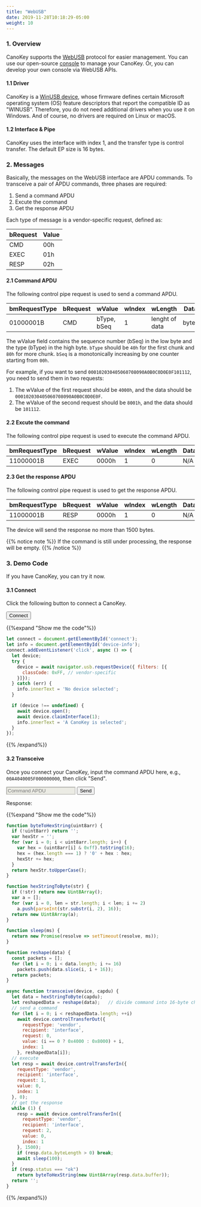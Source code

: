 ```yaml
---
title: "WebUSB"
date: 2019-11-28T10:18:29-05:00
weight: 10
---
```


### 1. Overview

CanoKey supports the [WebUSB](https://wicg.github.io/webusb/) protocol for easier management. You can use our open-source [console](http://) to manage your CanoKey. Or, you can develop your own console via WebUSB APIs.

#### 1.1 Driver

CanoKey is a [WinUSB device](https://docs.microsoft.com/en-us/windows-hardware/drivers/usbcon/automatic-installation-of-winusb), whose firmware defines certain Microsoft operating system (OS) feature descriptors that report the compatible ID as "WINUSB". Therefore, you do not need additional drivers when you use it on Windows. And of course, no drivers are required on Linux or macOS.

#### 1.2 Interface & Pipe

CanoKey uses the interface with index 1, and the transfer type is control transfer. The default EP size is 16 bytes.

### 2. Messages

Basically, the messages on the WebUSB interface are APDU commands. To transceive a pair of APDU commands, three phases are required:

1. Send a command APDU
2. Excute the command
3. Get the response APDU

Each type of message is a vendor-specific request, defined as:

| bRequest | Value |
|----------|-------|
| CMD      | 00h   |
| EXEC     | 01h   |
| RESP     | 02h   |

#### 2.1 Command APDU

The following control pipe request is used to send a command APDU.

| bmRequestType | bRequest | wValue      | wIndex | wLength        | Data  |
| ------------- | -------- | ----------- | ------ | -------------- | ----- |
| 01000001B     | CMD      | bType, bSeq | 1      | lenght of data | bytes |


The wValue field contains the sequence number (bSeq) in the low byte and the type (bType) in the high byte.
`bType` should be `40h` for the first chunk and `80h` for more chunk.
`bSeq` is a monotonically increasing by one counter starting from `00h`.

For example, if you want to send `000102030405060708090A0B0C0D0E0F101112`, you need to send them in two requests:

1. The wValue of the first request should be `4000h`, and the data should be `000102030405060708090A0B0C0D0E0F`.
2. The wValue of the second request should be `8001h`, and the data should be `101112`.

#### 2.2 Excute the command

The following control pipe request is used to execute the command APDU.

| bmRequestType | bRequest | wValue | wIndex | wLength | Data |
| ------------- | -------- | ------ | ------ | ------- | ---- |
| 11000001B     | EXEC     | 0000h  | 1      | 0       | N/A  |

#### 2.3 Get the response APDU

The following control pipe request is used to get the response APDU.

| bmRequestType | bRequest | wValue | wIndex | wLength | Data |
| ------------- | -------- | ------ | ------ | ------- | ---- |
| 11000001B     | RESP     | 0000h  | 1      | 0       | N/A  |

The device will send the response no more than 1500 bytes.

{{% notice note %}}
If the command is still under processing, the response will be empty.
{{% /notice %}}

### 3. Demo Code

If you have CanoKey, you can try it now.

#### 3.1 Connect

Click the following button to connect a CanoKey.

<button id="connect" class="btn btn-default">Connect</button>
<span id="device-info"></span>

{{%expand "Show me the code"%}}
```js
let connect = document.getElementById('connect');
let info = document.getElementById('device-info');
connect.addEventListener('click', async () => {
  let device;
  try {
    device = await navigator.usb.requestDevice({ filters: [{
      classCode: 0xFF, // vendor-specific
    }]});
  } catch (err) {
    info.innerText = 'No device selected';
  }

  if (device !== undefined) {
    await device.open();
    await device.claimInterface(1);
    info.innerText = 'A CanoKey is selected';
  }
});
```
{{% /expand%}}

#### 3.2 Transceive

Once you connect your CanoKey, input the command APDU here, e.g., `00A4040005F000000000`, then click "Send".

<style>
input[disabled] {
color: rgb(84, 84, 84);
background-color: rgb(235, 235, 228);
}
</style>
<input class="form-element-input" type="text" id="capdu" placeholder="Command APDU" disabled>
<button id="send" class="btn btn-default">Send</button>
<p id="rapdu">Response: </p>

{{%expand "Show me the code"%}}
```js
function byteToHexString(uint8arr) {
  if (!uint8arr) return '';
  var hexStr = '';
  for (var i = 0; i < uint8arr.length; i++) {
    var hex = (uint8arr[i] & 0xff).toString(16);
    hex = (hex.length === 1) ? '0' + hex : hex;
    hexStr += hex;
  }
  return hexStr.toUpperCase();
}

function hexStringToByte(str) {
  if (!str) return new Uint8Array();
  var a = [];
  for (var i = 0, len = str.length; i < len; i += 2)
    a.push(parseInt(str.substr(i, 2), 16));
  return new Uint8Array(a);
}

function sleep(ms) {
  return new Promise(resolve => setTimeout(resolve, ms));
}

function reshape(data) {
  const packets = [];
  for (let i = 0; i < data.length; i += 16)
    packets.push(data.slice(i, i + 16));
  return packets;
}

async function transceive(device, capdu) {
  let data = hexStringToByte(capdu);
  let reshapedData = reshape(data);   // divide command into 16-byte chunks
  // send a command
  for (let i = 0; i < reshapedData.length; ++i)
    await device.controlTransferOut({
      requestType: 'vendor',
      recipient: 'interface',
      request: 0,
      value: (i == 0 ? 0x4000 : 0x8000) + i,
      index: 1
    }, reshapedData[i]);
  // execute
  let resp = await device.controlTransferIn({
    requestType: 'vendor',
    recipient: 'interface',
    request: 1,
    value: 0,
    index: 1
  }, 0);
  // get the response
  while (1) {
    resp = await device.controlTransferIn({
      requestType: 'vendor',
      recipient: 'interface',
      request: 2,
      value: 0,
      index: 1
    }, 1500);
    if (resp.data.byteLength > 0) break;
    await sleep(100);
  }
  if (resp.status === "ok")
    return byteToHexString(new Uint8Array(resp.data.buffer));
  return '';
}
```
{{% /expand%}}

<script>
let connect = document.getElementById('connect');
let capdu = document.getElementById('capdu');
let send = document.getElementById('send');
let rapdu = document.getElementById('rapdu');
let info = document.getElementById('device-info');

function byteToHexString(uint8arr) {
  if (!uint8arr) return '';
  var hexStr = '';
  for (var i = 0; i < uint8arr.length; i++) {
    var hex = (uint8arr[i] & 0xff).toString(16);
    hex = (hex.length === 1) ? '0' + hex : hex;
    hexStr += hex;
  }
  return hexStr.toUpperCase();
}

function hexStringToByte(str) {
  if (!str) return new Uint8Array();
  var a = [];
  for (var i = 0, len = str.length; i < len; i += 2)
    a.push(parseInt(str.substr(i, 2), 16));
  return new Uint8Array(a);
}

function sleep(ms) {
  return new Promise(resolve => setTimeout(resolve, ms));
}

function reshape(data) {
  const packets = [];
  for (let i = 0; i < data.length; i += 16)
    packets.push(data.slice(i, i + 16));
  return packets;
}

async function transceive(device, capdu) {
  let data = hexStringToByte(capdu);
  let reshapedData = reshape(data);   // divide command into 16-byte chunks
  // send a command
  for (let i = 0; i < reshapedData.length; ++i)
    await device.controlTransferOut({
      requestType: 'vendor',
      recipient: 'interface',
      request: 0,
      value: (i == 0 ? 0x4000 : 0x8000) + i,
      index: 1
    }, reshapedData[i]);
  // execute
  let resp = await device.controlTransferIn({
    requestType: 'vendor',
    recipient: 'interface',
    request: 1,
    value: 0,
    index: 1
  }, 0);
  // get the response
  while (1) {
    resp = await device.controlTransferIn({
      requestType: 'vendor',
      recipient: 'interface',
      request: 2,
      value: 0,
      index: 1
    }, 1500);
    if (resp.data.byteLength > 0) break;
    await sleep(100);
  }
  if (resp.status === "ok")
    return byteToHexString(new Uint8Array(resp.data.buffer));
  return '';
}

connect.addEventListener('click', async () => {
  let device;
  try {
    device = await navigator.usb.requestDevice({ filters: [{
        classCode: 0xFF, // vendor-specific
    }]});
  } catch (err) {
    info.innerText = 'No device selected';
  }

  if (device !== undefined) {
    info.innerText = 'A CanoKey is selected';
    capdu.disabled = false;
    await device.open();
    await device.claimInterface(1);
    send.addEventListener('click', async () => {
      let resp = await transceive(device, capdu.value);
      rapdu.innerText = 'Response: ' + resp;
    });
  }
});
</script>
